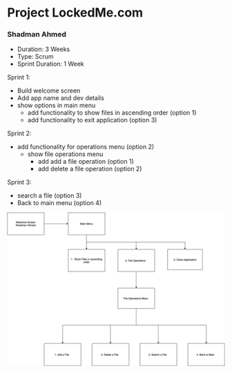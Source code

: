# Project LockedMe.com
### Shadman Ahmed

- Duration: 3 Weeks 
- Type: Scrum
- Sprint Duration: 1 Week


Sprint 1:
- Build welcome screen
- Add app name and dev details
- show options in main menu
    * add functionality to show files in ascending order (option 1)
    * add functionality to exit application (option 3)

Sprint 2:
- add functionality for operations menu (option 2)
    * show file operations menu
        - add add a file operation (option 1)
        - add delete a file operation (option 2)

Sprint 3:
- search a file (option 3)
- Back to main menu (option 4)

![Flow Chart](Phase%201.png "Optional Title")